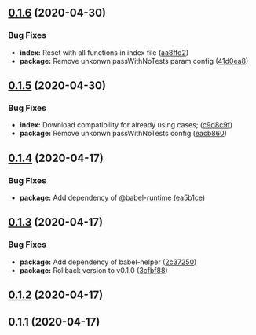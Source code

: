 ## [0.1.6](https://github.com/gyx8899/yx-node/compare/v0.1.5...v0.1.6) (2020-04-30)


### Bug Fixes

* **index:** Reset with all functions in index file ([aa8ffd2](https://github.com/gyx8899/yx-node/commit/aa8ffd28d090afb6ad97868a2d58c2b36873b63c))
* **package:** Remove unkonwn passWithNoTests param config ([41d0ea8](https://github.com/gyx8899/yx-node/commit/41d0ea81da41d8ba07935183e3ffbc3525ff467f))



## [0.1.5](https://github.com/gyx8899/yx-node/compare/v0.1.4...v0.1.5) (2020-04-30)


### Bug Fixes

* **index:** Download compatibility for already using cases; ([c9d8c9f](https://github.com/gyx8899/yx-node/commit/c9d8c9f87bdea7933b7abf39c4add05c71f60701))
* **package:** Remove unkonwn passWithNoTests config ([eacb860](https://github.com/gyx8899/yx-node/commit/eacb860da4fdfce59883b282f98df4b707e92a51))



## [0.1.4](https://github.com/gyx8899/yx-node/compare/v0.1.3...v0.1.4) (2020-04-17)


### Bug Fixes

* **package:** Add dependency of [@babel-runtime](https://github.com/babel-runtime) ([ea5b1ce](https://github.com/gyx8899/yx-node/commit/ea5b1ce8a9db7b89f39b3bc922f465b2ace662fe))



## [0.1.3](https://github.com/gyx8899/yx-node/compare/v0.1.2...v0.1.3) (2020-04-17)


### Bug Fixes

* **package:** Add dependency of babel-helper ([2c37250](https://github.com/gyx8899/yx-node/commit/2c37250a6662c5d85951b29b89b20961ba2994ce))
* **package:** Rollback version to v0.1.0 ([3cfbf88](https://github.com/gyx8899/yx-node/commit/3cfbf88d0827659fe2016315502fc9fa6ebc1479))



## [0.1.2](https://github.com/gyx8899/yx-node/compare/v0.1.1...v0.1.2) (2020-04-17)



## 0.1.1 (2020-04-17)



